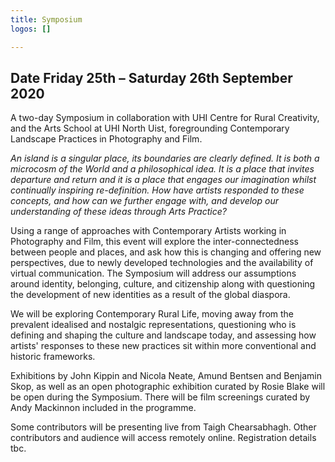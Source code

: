 ```yaml
---
title: Symposium
logos: []

---
```

## **Date Friday 25th – Saturday 26th September 2020**

A two-day Symposium in collaboration with UHI Centre for Rural Creativity, and the Arts School at UHI North Uist, foregrounding Contemporary Landscape Practices in Photography and Film.

_An island is a singular place, its boundaries are clearly defined. It is both a microcosm of the World and a philosophical idea. It is a place that invites departure and return and it is a place that engages our imagination whilst continually inspiring re-definition. How have artists responded to these concepts, and how can we further engage with, and develop our understanding of these ideas through Arts Practice?_

Using a range of approaches with Contemporary Artists working in Photography and Film, this event will explore the inter-connectedness between people and places, and ask how this is changing and offering new perspectives, due to newly developed technologies and the availability of virtual communication. The Symposium will address our assumptions around identity, belonging, culture, and citizenship along with questioning the development of new identities as a result of the global diaspora.

We will be exploring Contemporary Rural Life, moving away from the prevalent idealised and nostalgic representations, questioning who is defining and shaping the culture and landscape today, and assessing how artists' responses to these new practices sit within more conventional and historic frameworks.

Exhibitions by John Kippin and Nicola Neate, Amund Bentsen and Benjamin Skop, as well as an open photographic exhibition curated by Rosie Blake will be open during the Symposium. There will be film screenings curated by Andy Mackinnon included in the programme.

Some contributors will be presenting live from Taigh Chearsabhagh. Other contributors and audience will access remotely online. Registration details tbc.